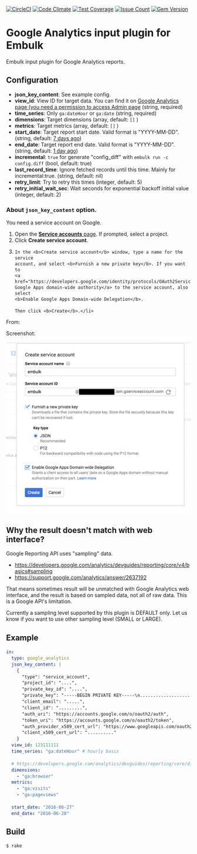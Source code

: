 [![CircleCI](https://circleci.com/gh/treasure-data/embulk-input-google_analytics/tree/master.svg?style=svg)](https://circleci.com/gh/treasure-data/embulk-input-google_analytics/tree/master)
[![Code Climate](https://codeclimate.com/github/treasure-data/embulk-input-google_analytics/badges/gpa.svg)](https://codeclimate.com/github/treasure-data/embulk-input-google_analytics)
[![Test Coverage](https://codeclimate.com/github/treasure-data/embulk-input-google_analytics/badges/coverage.svg)](https://codeclimate.com/github/treasure-data/embulk-input-google_analytics/coverage)
[![Issue Count](https://codeclimate.com/github/treasure-data/embulk-input-google_analytics/badges/issue_count.svg)](https://codeclimate.com/github/treasure-data/embulk-input-google_analytics)
[![Gem Version](https://badge.fury.io/rb/embulk-input-google_analytics.svg)](https://badge.fury.io/rb/embulk-input-google_analytics)

# Google Analytics input plugin for Embulk

Embulk input plugin for Google Analytics reports.

## Configuration

- **json_key_content**: See example config.
- **view_id**: View ID for target data. You can find it on [Google Analytics page (you need a permission to access Admin page](https://lucidpress.zendesk.com/hc/en-us/articles/207335356-Find-your-Google-Analytics-Tracking-ID-View-ID) (string, required)
- **time_series**: Only `ga:dateHour` or `ga:date` (string, required)
- **dimensions**: Target dimensions (array, default: `[]` )
- **metrics**: Target metrics (array, default: `[]` )
- **start_date**: Target report start date. Valid format is "YYYY-MM-DD". (string, default: [7 days ago](https://developers.google.com/analytics/devguides/reporting/core/v4/rest/v4/reports/batchGet#reportrequest))
- **end_date**: Target report end date. Valid format is "YYYY-MM-DD". (string, default: [1 day ago](https://developers.google.com/analytics/devguides/reporting/core/v4/rest/v4/reports/batchGet#reportrequest))
- **incremental**: `true` for generate "config_diff" with `embulk run -c config.diff` (bool, default: true)
- **last_record_time**: Ignore fetched records until this time. Mainly for incremental:true. (string, default: nil)
- **retry_limit**: Try to retry this times (integer, default: 5)
- **retry_initial_wait_sec**: Wait seconds for exponential backoff initial value (integer, default: 2)

### About `json_key_content` option.

You need a service account on Google.

<ol>
  <li>Open the <a href="https://console.developers.google.com/permissions/serviceaccounts"><b>Service accounts</b> page</a>. If prompted,
select a project.</li>
  <li>Click <b>Create service account</b>.</li>
  <li>
    
    In the <b>Create service account</b> window, type a name for the service
    account, and select <b>Furnish a new private key</b>. If you want to
    <a href="https://developers.google.com/identity/protocols/OAuth2ServiceAccount#delegatingauthority">grant
    Google Apps domain-wide authority</a> to the service account, also select
    <b>Enable Google Apps Domain-wide Delegation</b>.
    
    Then click <b>Create</b>.</li>
</ol>
From: <https://developers.google.com/identity/protocols/OAuth2ServiceAccount>

Screenshot: ![Service Account](./service_account.png)

## Why the result doesn't match with web interface?

Google Reporting API uses "sampling" data.

- https://developers.google.com/analytics/devguides/reporting/core/v4/basics#sampling
- https://support.google.com/analytics/answer/2637192

That means sometimes result will be unmatched with Google Analytics web interface, and the result is based on sampled data, not all of raw data. This is a Google API's limitation.

Currently a sampling level supported by this plugin is DEFAULT only. Let us know if you want to use other sampling level (SMALL or LARGE).

## Example

```yaml
in:
  type: google_analytics
  json_key_content: |
    {
      "type": "service_account",
      "project_id": "....",
      "private_key_id": "....",
      "private_key": "-----BEGIN PRIVATE KEY-----\n..........................\n-----END PRIVATE KEY-----\n",
      "client_email": ".....",
      "client_id": ".........",
      "auth_uri": "https://accounts.google.com/o/oauth2/auth",
      "token_uri": "https://accounts.google.com/o/oauth2/token",
      "auth_provider_x509_cert_url": "https://www.googleapis.com/oauth2/v1/certs",
      "client_x509_cert_url": ".........."
    }
  view_id: 123111111
  time_series: "ga:dateHour" # hourly basis
 
  # https://developers.google.com/analytics/devguides/reporting/core/dimsmets
  dimensions:
    - "ga:browser"
  metrics:
    - "ga:visits"
    - "ga:pageviews"

  start_date: "2016-06-27"
  end_date: "2016-06-28"
```


## Build

```
$ rake
```
